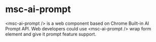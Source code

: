 # msc-ai-prompt
&lt;msc-ai-prompt /> is a web component based on Chrome Built-in AI Prompt API. Web developers could use &lt;msc-ai-prompt /> wrap form element and give it prompt feature support.
